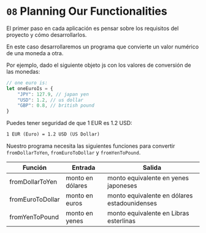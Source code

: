 # `08` Planning Our Functionalities

El primer paso en cada aplicación es pensar sobre los requisitos del proyecto y cómo desarrollarlos.

En este caso desarrollaremos un programa que convierte un valor numérico de una moneda a otra.

Por ejemplo, dado el siguiente objeto js con los valores de conversión de las monedas:

```js
// one euro is:
let oneEuroIs = {
    "JPY": 127.9, // japan yen
    "USD": 1.2, // us dollar
    "GBP": 0.8, // british pound
}
```

Puedes tener seguridad de que 1 EUR es 1.2 USD:

```txt
1 EUR (Euro) = 1.2 USD (US Dollar)
```

Nuestro programa necesita las siguientes funciones para convertir `fromDollarToYen`, `fromEuroToDollar` y `fromYenToPound`.

| Función           | Entrada             | Salida                                      |
| ----------------- | ------------------ | -------------------------------------------- |
| fromDollarToYen   | monto en dólares   | monto equivalente en yenes japoneses        |
| fromEuroToDollar  | monto en euros     | monto equivalente en dólares estadounidenses |
| fromYenToPound    | monto en yenes     | monto equivalente en Libras esterlinas       |
